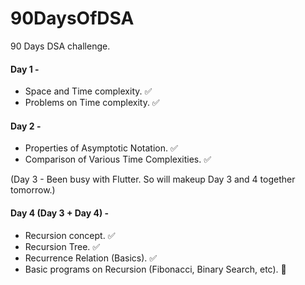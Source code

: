 # 90DaysOfDSA
90 Days DSA challenge.

#### Day 1 - 
- Space and Time complexity. ✅
- Problems on Time complexity. ✅

#### Day 2 -
- Properties of Asymptotic Notation. ✅
- Comparison of Various Time Complexities. ✅

(Day 3 - Been busy with Flutter. So will makeup Day 3 and 4 together tomorrow.) 

#### Day 4 (Day 3 + Day 4) -
- Recursion concept. ✅
- Recursion Tree. ✅
- Recurrence Relation (Basics). ✅
- Basic programs on Recursion (Fibonacci, Binary Search, etc). 🔄
